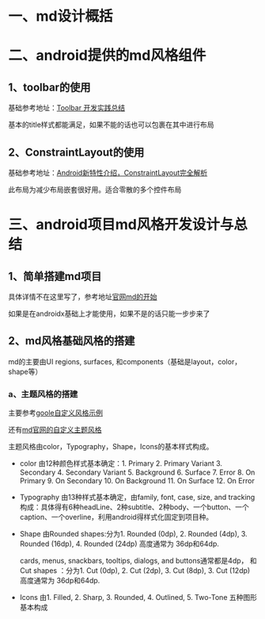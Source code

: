 # 一、md设计概括
# 二、android提供的md风格组件
## 1、toolbar的使用
  基础参考地址：[Toolbar 开发实践总结](https://www.jianshu.com/p/79604c3ddcae)
  
  基本的title样式都能满足，如果不能的话也可以包裹在其中进行布局
## 2、ConstraintLayout的使用
  基础参考地址：[Android新特性介绍，ConstraintLayout完全解析](https://blog.csdn.net/guolin_blog/article/details/53122387)
  
  此布局为减少布局嵌套很好用。适合零散的多个控件布局
  
# 三、android项目md风格开发设计与总结
## 1、简单搭建md项目
  具体详情不在这里写了，参考地址[官网md的开始](https://material.io/develop/android/docs/getting-started/)
  
  如果是在androidx基础上才能使用，如果不是的话只能一步步来了
## 2、md风格基础风格的搭建
 md的主要由UI regions, surfaces, 和components（基础是layout，color，shape等）
 ### a、主题风格的搭建
 主要参考[goole自定义风格示例](https://github.com/material-components/material-components-android-examples/tree/develop/MaterialThemeBuilder)
 
 还有[md官网的自定义主题风格](https://material.io/design/material-theming/implementing-your-theme.html#)
 
 主题风格由color，Typography，Shape，Icons的基本样式构成。
 
 - color
 由12种颜色样式基本确定：1. Primary 2. Primary Variant 3. Secondary 4. Secondary Variant 5. Background 6. Surface 7. Error 8. On Primary 9. On Secondary 10. On Background 11. On Surface 12. On Error
 
 - Typography
 由13种样式基本确定，由family, font, case, size, and tracking构成：具体得有6种headLine、2种subtitle、2种body、一个button、一个caption、一个overline，利用android得样式化固定到项目种。
 
 - Shape
 由Rounded shapes:分为1. Rounded (0dp), 2. Rounded (4dp), 3. Rounded (16dp), 4. Rounded (24dp)
                  高度通常为 36dp和64dp.
                  
     cards, menus, snackbars, tooltips, dialogs, and buttons通常都是4dp，
 和Cut shapes ：分为1. Cut (0dp), 2. Cut (2dp), 3. Cut (8dp), 3. Cut (12dp)
                高度通常为 36dp和64dp.
  - Icons
  由1. Filled, 2. Sharp, 3. Rounded, 4. Outlined, 5. Two-Tone 五种图形基本构成
 
